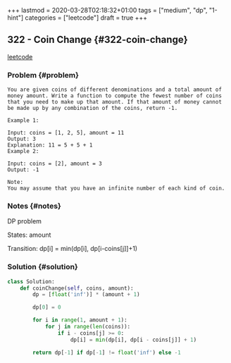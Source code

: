 +++
lastmod = 2020-03-28T02:18:32+01:00
tags = ["medium", "dp", "1-hint"]
categories = ["leetcode"]
draft = true
+++

## 322 - Coin Change {#322-coin-change}

[leetcode](https://leetcode.com/problems/coin-change/)


### Problem {#problem}

```text
You are given coins of different denominations and a total amount of money amount. Write a function to compute the fewest number of coins that you need to make up that amount. If that amount of money cannot be made up by any combination of the coins, return -1.

Example 1:

Input: coins = [1, 2, 5], amount = 11
Output: 3
Explanation: 11 = 5 + 5 + 1
Example 2:

Input: coins = [2], amount = 3
Output: -1

Note:
You may assume that you have an infinite number of each kind of coin.
```


### Notes {#notes}

DP problem

States: amount

Transition: dp[i] = min(dp[i], dp[i-coins[j]]+1)


### Solution {#solution}

```python
class Solution:
    def coinChange(self, coins, amount):
        dp = [float('inf')] * (amount + 1)

        dp[0] = 0

        for i in range(1, amount + 1):
            for j in range(len(coins)):
                if i - coins[j] >= 0:
                    dp[i] = min(dp[i], dp[i - coins[j]] + 1)

        return dp[-1] if dp[-1] != float('inf') else -1
```
